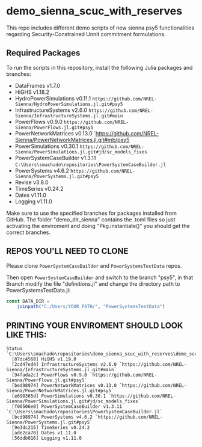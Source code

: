 # demo_sienna_scuc_with_reserves
This repo includes different demo scripts of new sienna psy5 functionalities regarding Security-Constrained Unnit commitment formulations.


## Required Packages

To run the scripts in this repository, install the following Julia packages and branches:

- DataFrames v1.7.0
- HiGHS v1.18.2
- HydroPowerSimulations v0.11.1 `https://github.com/NREL-Sienna/HydroPowerSimulations.jl.git#psy5`
- InfrastructureSystems v2.6.0 `https://github.com/NREL-Sienna/InfrastructureSystems.jl.git#main`
- PowerFlows v0.9.0 `https://github.com/NREL-Sienna/PowerFlows.jl.git#psy5`
- PowerNetworkMatrices v0.13.0 `https://github.com/NREL-Sienna/PowerNetworkMatrices.jl.git#mb/psy5
- PowerSimulations v0.30.1 `https://github.com/NREL-Sienna/PowerSimulations.jl.git#jd/sc_models_fixes`
- PowerSystemCaseBuilder v1.3.11 `C:\Users\smachado\repositories\PowerSystemCaseBuilder.jl`
- PowerSystems v4.6.2 `https://github.com/NREL-Sienna/PowerSystems.jl.git#psy5`
- Revise v3.8.0
- TimeSeries v0.24.2
- Dates v1.11.0
- Logging v1.11.0

Make sure to use the specified branches for packages installed from GitHub. The folder "demo_dlr_sienna" contains the .toml files so just activating the enviroment and doing "Pkg.instantiate()" you should get the correct branches.

## REPOS YOU'LL NEED TO CLONE
Please clone `PowerSystemCaseBuilder` and `PowerSystemsTestData` repos. 

Then open `PowerSystemCaseBuilder` and switch to the branch "psy5", in that Branch modify the file "definitions.jl" and change the directory path to PowerSystemsTestData.jl:
```julia
const DATA_DIR =
    joinpath("C:/Users/YOUR_PATH/", "PowerSystemsTestData")
```

## PRINTING YOUR ENVIROMENT SHOULD LOOK LIKE THIS:

```(demo_scuc_sienna) pkg> st
Status `C:\Users\smachado\repositories\demo_sienna_scuc_with_reserves\demo_scuc_sienna\Project.toml`
  [87dc4568] HiGHS v1.19.0
  [2cd47ed4] InfrastructureSystems v2.6.0 `https://github.com/NREL-Sienna/InfrastructureSystems.jl.git#main`
  [94fada2c] PowerFlows v0.9.0 `https://github.com/NREL-Sienna/PowerFlows.jl.git#psy5`
  [bed98974] PowerNetworkMatrices v0.13.0 `https://github.com/NREL-Sienna/PowerNetworkMatrices.jl.git#psy5`
  [e690365d] PowerSimulations v0.30.1 `https://github.com/NREL-Sienna/PowerSimulations.jl.git#jd/sc_models_fixes`
  [f00506e0] PowerSystemCaseBuilder v1.3.11 `C:\Users\smachado\repositories\PowerSystemCaseBuilder.jl`
  [bcd98974] PowerSystems v4.6.2 `https://github.com/NREL-Sienna/PowerSystems.jl.git#psy5`
  [9e3dc215] TimeSeries v0.24.2
  [ade2ca70] Dates v1.11.0
  [56ddb016] Logging v1.11.0
```